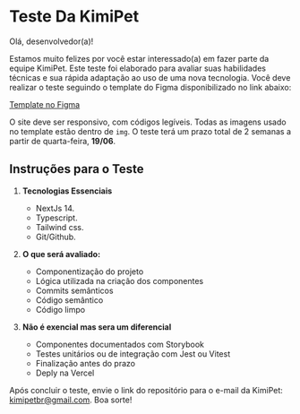 # Teste Da KimiPet

Olá, desenvolvedor(a)!

Estamos muito felizes por você estar interessado(a) em fazer parte da equipe KimiPet. Este teste foi elaborado para avaliar suas habilidades técnicas e sua rápida adaptação ao uso de uma nova tecnologia. Você deve realizar o teste seguindo o template do Figma disponibilizado no link abaixo:

[Template no Figma](https://www.figma.com/proto/QW6j6oDqQlIWFgJog8lOmq/Kimipet?node-id=1430-14466&t=2lToKUe9o1lHr4Yb-1&starting-point-node-id=1430%3A14466)

O site deve ser responsivo, com códigos legíveis. Todas as imagens usado no template estão dentro de `img`. O teste terá um prazo total de 2 semanas a partir de quarta-feira, **19/06**.

## Instruções para o Teste

1. **Tecnologias Essenciais**

   - NextJs 14.
   - Typescript.
   - Tailwind css.
   - Git/Github.

2. **O que será avaliado:**

   - Componentização do projeto
   - Lógica utilizada na criação dos componentes
   - Commits semânticos
   - Código semântico
   - Código limpo

3. **Não é exencial mas sera um diferencial**
   - Componentes documentados com Storybook
   - Testes unitários ou de integração com Jest ou Vitest
   - Finalização antes do prazo
   - Deply na Vercel

Após concluir o teste, envie o link do repositório para o e-mail da KimiPet: kimipetbr@gmail.com. Boa sorte!
